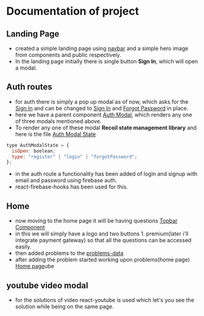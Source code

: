 # Documentation of project

## Landing Page

- created a simple landing page using [navbar](src/components//navbar/Navbar.tsx) and a simple hero image from components and public respectively.
- In the landing page initially there is single button **Sign In**, which will open a modal.

## Auth routes

- for auth there is simply a pop up modal as of now, which asks for the  [Sign In](src/components/modals/Login.tsx) and can be changed to [Sign In](src/components/modals/Signup.tsx) and [Forgot Password](src/components/modals/Login.tsx) in place.
- here we have a parent component [Auth Modal](src/components/modals/AuthModal.tsx), which renders any one of three modals mentioned above.
- To render any one of these modal **Recoil state management library** and here is the file [Auth Modal State](src//atoms/AuthModalAtom.ts)
```javascript
type AuthModalState = {
  isOpen: boolean;
  type: "register" | "login" | "forgotPassword";
};
```
- in the auth route a functionality has been added of login and signup with email and password using firebase auth.
- react-firebase-hooks has been used for this.

## Home 
- now moving to the home page it will be having questions [Topbar Component](src/components/topbar/Topbar.tsx)
- in this we will simply have a logo and two buttons 1. premium(later i'll integrate payment gateway) so that all the questions can be accessed easily.
- then added problems to the [problems-data](/src/problems-data/Problems.ts)
- after adding the problem started working upon problems(home page) [Home page](src/app/page.tsx)ube 

## youtube video modal
- for the solutions of video react-youtube is used which let's you see the solution while being on the same page.